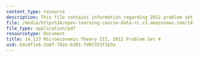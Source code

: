 ```yaml
---
content_type: resource
description: This file contains information regarding 2012 problem set 4.
file: /media/https%3A/open-learning-course-data-rc.s3.amazonaws.com/14-123-microeconomic-theory-iii-spring-2015/64cdf1e62a8f782eb381fd07353f1b3a_MIT14_123S15_PSet_4_12.pdf
file_type: application/pdf
resourcetype: Document
title: 14.123 Microeconomic Theory III, 2012 Problem Set 4
uid: 64cdf1e6-2a8f-782e-b381-fd07353f1b3a
---
```

